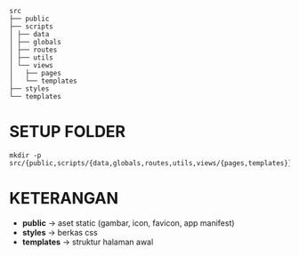 ```
src
├── public
├── scripts
│ ├── data
│ ├── globals
│ ├── routes
│ ├── utils
│ └── views
│   ├── pages
│   └── templates
├── styles
└── templates
```
# SETUP FOLDER
```
mkdir -p src/{public,scripts/{data,globals,routes,utils,views/{pages,templates}},styles,templates}
```

# KETERANGAN
* **public** -> aset static (gambar, icon, favicon, app manifest)
* **styles** -> berkas css
* **templates** -> struktur halaman awal